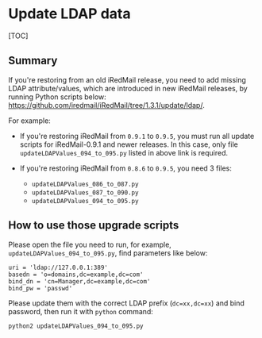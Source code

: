 # Update LDAP data

[TOC]

## Summary

If you're restoring from an old iRedMail release, you need to add missing LDAP
attribute/values, which are introduced in new iRedMail releases, by running
Python scripts below: <https://github.com/iredmail/iRedMail/tree/1.3.1/update/ldap/>.

For example:

* If you're restoring iRedMail from `0.9.1` to `0.9.5`, you must run all update
  scripts for iRedMail-0.9.1 and newer releases. In this case, only file
  `updateLDAPValues_094_to_095.py` listed in above link is required.

* If you're restoring iRedMail from `0.8.6` to `0.9.5`, you need 3 files:

    * `updateLDAPValues_086_to_087.py`
    * `updateLDAPValues_087_to_090.py`
    * `updateLDAPValues_094_to_095.py`

## How to use those upgrade scripts

Please open the file you need to run, for example, `updateLDAPValues_094_to_095.py`,
find parameters like below:

```
uri = 'ldap://127.0.0.1:389'
basedn = 'o=domains,dc=example,dc=com'
bind_dn = 'cn=Manager,dc=example,dc=com'
bind_pw = 'passwd'
```

Please update them with the correct LDAP prefix (`dc=xx,dc=xx`) and bind
password, then run it with `python` command:

```
python2 updateLDAPValues_094_to_095.py
```
